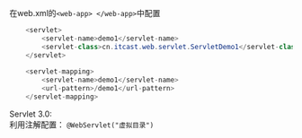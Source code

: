 在web.xml的`<web-app> </web-app>`中配置
```java
    <servlet>
        <servlet-name>demo1</servlet-name>
        <servlet-class>cn.itcast.web.servlet.ServletDemo1</servlet-class>
    </servlet>
    
    <servlet-mapping>
        <servlet-name>demo1</servlet-name>
        <url-pattern>/demo1</url-pattern>
    </servlet-mapping>
```

Servlet 3.0: <br>
利用注解配置：
`@WebServlet("虚拟目录")`
